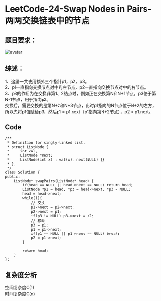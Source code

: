 # LeetCode-24-Swap Nodes in Pairs-两两交换链表中的节点

## 题目要求：
![avatar](https:///github.com/JakeChanFangZiyuan20/MyLeetCode/blob/master/img/24.png)


## 综述：
1、这里一共使用额外三个指针p1，p2，p3。  
2、p1一直指向交换节点对中的左节点，p2一直指向交换节点对中的右节点。  
3、p3的作用为在交换非第1、2结点时，例如正在交换第N和N+1节点，p3位于第N-1节点，用于指向p2。  
交换后，需要交换的是第N+2和N+3节点，此时p1指向的N节点位于N+2的左方，所以先将p1值赋给p3，然后p1 = p1.next（p1指向第N+2节点），p2 = p1.next。  

## Code
```
/**
 * Definition for singly-linked list.
 * struct ListNode {
 *     int val;
 *     ListNode *next;
 *     ListNode(int x) : val(x), next(NULL) {}
 * };
 */
class Solution {
public:
    ListNode* swapPairs(ListNode* head) {
        if(head == NULL || head->next == NULL) return head;
        ListNode *p1 = head, *p2 = head->next, *p3 = NULL;
        head = head->next;
        while(1){
            // 交换
            p1->next = p2->next;
            p2->next = p1;
            if(p3 != NULL) p3->next = p2;
            // 移动
            p3 = p1;
            p1 = p1->next;
            if(p1 == NULL || p1->next == NULL) break;
            p2 = p1->next;
        }
        
        return head;
    }
};
```
  


## 复杂度分析
空间复杂度O(1)  
时间复杂度O(n)

